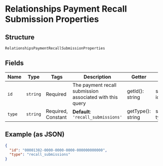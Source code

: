 
# Relationships Payment Recall Submission Properties

## Structure

`RelationshipsPaymentRecallSubmissionProperties`

## Fields

| Name | Type | Tags | Description | Getter | Setter |
|  --- | --- | --- | --- | --- | --- |
| `id` | `string` | Required | The payment recall submission associated with this query | getId(): string | setId(string id): void |
| `type` | `string` | Required, Constant | **Default**: `'recall_submissions'` | getType(): string | setType(string type): void |

## Example (as JSON)

```json
{
  "id": "00001382-0000-0000-0000-000000000000",
  "type": "recall_submissions"
}
```

